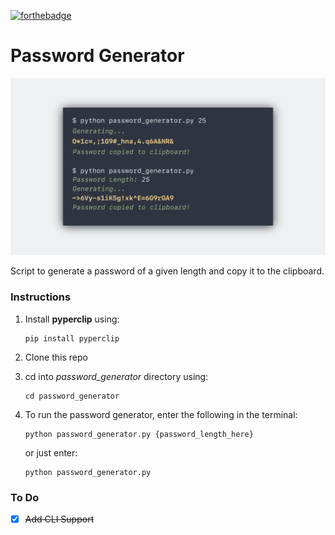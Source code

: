 [![forthebadge](https://forthebadge.com/images/badges/made-with-python.svg)](https://forthebadge.com)


# Password Generator

![Image](./screenshot.png?raw=true)

Script to generate a password of a given length and copy it to the clipboard.

### Instructions

1) Install **pyperclip** using:

       pip install pyperclip

2) Clone this repo

3) cd into *password_generator* directory using:

       cd password_generator

4) To run the password generator, enter the following in the terminal:

       python password_generator.py {password_length_here}

   or just enter:

       python password_generator.py

### To Do

- [x] ~~Add CLI Support~~


